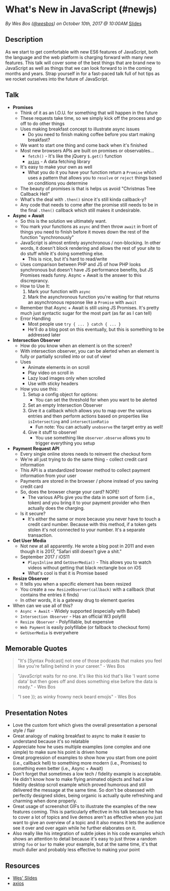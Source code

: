 # What's New in JavaScript (#newjs)
*By Wes Bos ([@wesbos](https://twitter.com/wesbos)) on October 10th, 2017 @ 10:00AM* [Slides](https://wesbos.github.io/future-js/#1)

## Description

As we start to get comfortable with new ES6 features of JavaScript, both the language and the web platform is charging forward with many new features. This talk will cover some of the best things that are brand new to JavaScript as well as things that we can look forward to in the coming months and years. Strap yourself in for a fast-paced talk full of hot tips as we rocket ourselves into the future of JavaScript. 

## Talk

- **Promises**
    - Think of it as an I.O.U. for something that will happen in the future
    - These requests take time, so we simply kick off the process and go off to do other things
    - Uses making breakfast concept to illustrate async issues
        - Do you need to finish making coffee before you start making breakfast?
    - We want to start one thing and come back when it's finished
    - Most new browsers APIs are built on promises or observables...
        - `fetch()` - It's like the jQuery `$.get()` function
        - [`axios`](https://github.com/axios/axios) - A data fetching library
    - It's easy to make your own as well
        - What you do it you have your function return a `Promise` which uses a pattern that allows you to `resolve` or `reject` things based on conditions you determine
    - The beauty of promises is that is helps us avoid "Christmas Tree Callback Hell"
    - What's the deal with `.then()` since it's still kinda callback-y?
    - Any code that needs to come after the promise still needs to be in the final `.then()` callback which still makes it undesirable.
- **Async + Await**
    - So this is the solution we ultimately want.
    - You mark your functions as `async` and then throw `await` in front of things you need to finish before it moves down the rest of the function "synchronously"
    - JavaScript is almost entirely asynchronous / non-blocking. In other words, it doesn't block rendering and allows the rest of your site to do stuff while it's doing something else. 
        - This is nice, but it's hard to read/write
    - Uses comparison between PHP and JS of how PHP looks synchronous but doesn't have JS performance benefits, but JS Promises reads funny. Async + Await is the answer to this discreprancy.
    - How to Use It:
        1. Mark your function with `async`
        2. Mark the asynchronous function you're waiting for that returns an asynchronous repsonse like a `Promise` with `await`
    - Remember that Async + Await is still using JS Promises. It's pretty much just syntactic sugar for the most part (as far as I can tell)
    - Error Handling
        - Most people use `try { ... } catch { ... }` 
        - He'll do a blog post on this eventually, but this is something to be addressed later
- **Intersection Observer**
    - How do you know when an element is on the screen?
    - With intersection observer, you can be alerted when an element is fully or partially scrolled into or out of view!
    - Uses
        - Animate elements in on scroll
        - Play video on scroll in
        - Lazy load images only when scrolled
        - Use with sticky headers
    - How you use this:
        1. Setup a config object for options:
            - You can set the threshold for when you want to be alerted
        2. Set an empty Intersection Observer
        3. Give it a callback which allows you to map over the various entries and then perform actions based on properties like `isIntersecting` and `intersectionRatio`
            - Fun note: You can actually `unobserve` the target entry as well!
        4. Give it stuff to observe!
            - You use something like `observer.observe` allows you to trigger everything you setup
- **Payment Request API**
    - Every single online stores needs to reinvent the checkout form
    - We're all just trying to do the same thing - collect credit card information
    - This API is a standardized browser method to collect payment information from your user
    - Payments are stored in the browser / phone instead of you saving credit card
    - So, does the browser charge your card? NOPE!
        - The various APIs give you the data in some sort of form (i.e., token) and you bring it to your payment provider who then actually does the charging.
    - Is it secure?
        - It's either the same or more because you never have to touch a credit card number. Because with this method, if a token gets stolen it's not connected to your number. It's a separate transaction.
- **Get User Media**
    - Not new at all apparently. He wrote a blog post in 2011 and even though it is 2017, "Safari still doesn't give a shit."
    - September 2017 / iOS11
        - `PlaysInline` and `GetUserMedia()` - This allows you to watch videos without getting that black rectangle box on iOS
        - What's cool is that it is Promise based
- **Resize Observer**
    - It tells you when a specific element has been resized
    - You create a `new ResizeObserver(callback)` with a callback (that contains the entries it finds)
    - In other words, it is a gateway drug to element queries
- When can we use all of this?
    - `Async + Await` - Widely supported (especially with Babel)
    - `Intersection Observer` - Has an official W3 polyfill
    - `Resize Observer` - Polyfillable, but expensive
    - `Web Payment` is easily polyfillabe (or fallback to checkout form)
    - `GetUserMedia` is everywhere

## Memorable Quotes

> "It's [Syntax Podcast] not one of those podcasts that makes you feel like you're falling behind in your career." - Wes Bos

> "JavaScript waits for no one. It's like this kid that's like 'I want some data' but then goes off and does something else before the data is ready." - Wes Bos

> "I see }); as winky frowny neck beard emojis" - Wes Bos

## Presentation Notes

- Love the custom font which gives the overall presentation a personal style / flair 
- Great analogy of making breakfast to async to make it easier to understand because it's so relatable
- Appreciate how he uses multiple examples (one complex and one simple) to make sure his point is driven home
- Great progression of examples to show how you start from one point (i.e., callback hell) to something more modern (i.e., Promises) to something even better (i.e., Async + Await)
- Don't forget that sometimes a low tech / fidelity example is acceptable. He didn't know how to make flying animated objects and had a low fidelity desktop scroll example which proved humorous and still delivered the message at the same time. So don't be obsessed with perfectly designed slides, being organic is actually quite refreshing and charming when done properly.
- Great usage of screenshot GIFs to illustrate the examples of the new features coming. This is particularly effective in his talk because he has to cover a lot of topics and live demos aren't as effective when you just want to give an overview of a topic and it also means it lets the audience see it over and over again while he further elaborates on it.
- Also really like his integration of subtle jokes in his code examples which shows an attention to detail because it's easy to just throw a random string `foo` or `bar` to make your example, but at the same time, it's that much duller and probably less effective to making your point

## Resources

- [Wes' Slides](https://wesbos.github.io/future-js/#1)
- [axios](https://github.com/axios/axios)
